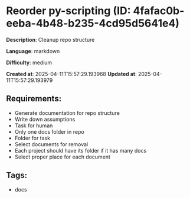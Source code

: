 # Reorder py-scripting (ID: 4fafac0b-eeba-4b48-b235-4cd95d5641e4)

**Description**: Cleanup repo structure

**Language**: markdown

**Difficulty**: medium

**Created at**: 2025-04-11T15:57:29.193968
**Updated at**: 2025-04-11T15:57:29.193979

## Requirements:
- Generate documentation for repo structure
- Write down assumptions
- Task for human
- Only one docs folder in repo
- Folder for task
- Select documents for removal
- Each project should have its folder if it has many docs
- Select proper place for each document

## Tags:
- docs
